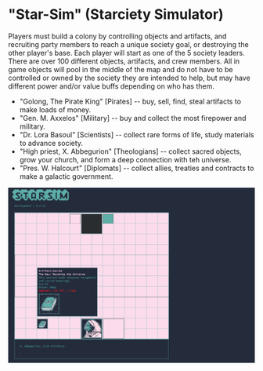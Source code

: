 # "Star-Sim" (Starciety Simulator)
Players must build a colony by controlling objects and artifacts, and recruiting party members to reach a unique society goal, or destroying the other player's base. Each player will start as one of the 5 society leaders. There are over 100 different objects, artifacts, and crew members. All in game objects will pool in the middle of the map and do not have to be controlled or owned by the society they are intended to help, but may have different power and/or value buffs depending on who has them.
- "Golong, The Pirate King" [Pirates] -- buy, sell, find, steal artifacts to make loads of money.
- "Gen. M. Axxelos" [Military] -- buy and collect the most firepower and military.
- "Dr. Lora Basoul" [Scientists] -- collect rare forms of life, study materials to advance society.
- "High  priest, X. Abbegurion" [Theologians] -- collect sacred objects, grow your church, and form a deep connection with teh universe.
- "Pres. W. Halcourt" [Diplomats] -- collect allies, treaties and contracts to make a galactic government.

![Screenshot_development_2_22](screenshot.png)
